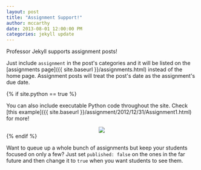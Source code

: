 ```yaml
---
layout: post
title: "Assignment Support!"
author: mccarthy
date: 2013-08-01 12:00:00 PM
categories: jekyll update
---
```


Professor Jekyll supports assignment posts!

Just include `assignment` in the post's categories and it will be listed on the [assignments page]({{ site.baseurl }}/assignments.html) instead of the home page.  Assignment posts will treat the post's date as the assignment's due date.

{% if site.python == true %}

You can also include executable Python code throughout the site.  Check [this example]({{ site.baseurl }}/assignment/2012/12/31/Assignment1.html) for more!
<div style="text-align: center">
  <img src="{{ site.baseurl}}/img/mccarthy.jpg/">
</div>
{% endif %}

Want to queue up a whole bunch of assignments but keep your students focused on only a few?  Just set `published: false` on the ones in the far future and then change it to `true` when you want students to see them.